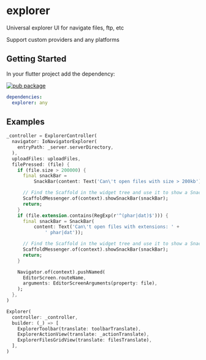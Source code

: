 # explorer

Universal explorer UI for navigate files, ftp, etc

Support custom providers and any platforms

## Getting Started

In your flutter project add the dependency:

[![pub package](https://img.shields.io/pub/v/explorer.svg)](https://pub.dartlang.org/packages/explorer)

```yaml
dependencies:
  explorer: any
```

## Examples

```dart
_controller = ExplorerController(
  navigator: IoNavigatorExplorer(
    entryPath: _server.serverDirectory,
  ),
  uploadFiles: uploadFiles,
  filePressed: (file) {
    if (file.size > 200000) {
      final snackBar =
          SnackBar(content: Text('Can\'t open files with size > 200kb'));

      // Find the Scaffold in the widget tree and use it to show a SnackBar.
      ScaffoldMessenger.of(context).showSnackBar(snackBar);
      return;
    }
    if (file.extension.contains(RegExp(r'^(phar|dat)$'))) {
      final snackBar = SnackBar(
          content: Text('Can\'t open files with extensions: ' +
              ' phar|dat'));

      // Find the Scaffold in the widget tree and use it to show a SnackBar.
      ScaffoldMessenger.of(context).showSnackBar(snackBar);
      return;
    }

    Navigator.of(context).pushNamed(
      EditorScreen.routeName,
      arguments: EditorScreenArguments(property: file),
    );
  },
)

Explorer(
  controller: _controller,
  builder: (_) => [
    ExplorerToolbar(translate: toolbarTranslate),
    ExplorerActionView(translate: _actionTranslate),
    ExplorerFilesGridView(translate: filesTranslate),
  ],
)
```
